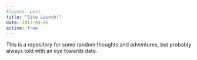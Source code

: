 ```yaml
---
#layout: post
title: "Site Launch!"
date: 2017-04-06
active: True
---
```


This is a repository for some random thoughts and adventures, but probably always told with an eye towards data.
